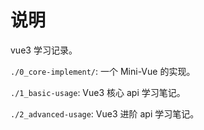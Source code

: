 # 说明

vue3 学习记录。

`./0_core-implement/`: 一个 Mini-Vue 的实现。

`./1_basic-usage`: Vue3 核心 api 学习笔记。

`./2_advanced-usage`: Vue3 进阶 api 学习笔记。
